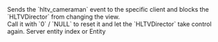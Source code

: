 <function name="SetCameraMan" parent="CHLTVClient" type="classfunc">
	<description>
		Sends the `hltv_cameraman` event to the specific client and blocks the `HLTVDirector` from changing the view.<br>
		Call it with `0` / `NULL` to reset it and let the `HLTVDirector` take control again.
	</description>
	<realm>Server</realm>
	<args>
		<arg name="entityIndex" type="number">entity index or <page>Entity</page></arg>
	</args>
</function>